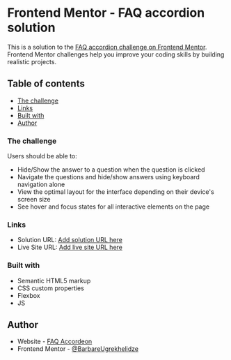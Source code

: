 # Frontend Mentor - FAQ accordion solution

This is a solution to the [FAQ accordion challenge on Frontend Mentor](https://github.com/barbare999/FAQ-Accordeon.git). Frontend Mentor challenges help you improve your coding skills by building realistic projects. 

## Table of contents

  - [The challenge](#the-challenge)
  - [Links](#links)
  - [Built with](#built-with)
- [Author](#author)

### The challenge

Users should be able to:

- Hide/Show the answer to a question when the question is clicked
- Navigate the questions and hide/show answers using keyboard navigation alone
- View the optimal layout for the interface depending on their device's screen size
- See hover and focus states for all interactive elements on the page

### Links

- Solution URL: [Add solution URL here](https://github.com/barbare999/FAQ-Accordeon.git)
- Live Site URL: [Add live site URL here](https://barbare999.github.io/FAQ-Accordeon/)

### Built with

- Semantic HTML5 markup
- CSS custom properties
- Flexbox
- JS

## Author

- Website - [FAQ Accordeon](https://github.com/barbare999/FAQ-Accordeon.git)
- Frontend Mentor - [@BarbareUgrekhelidze](https://www.frontendmentor.io/profile/yourusername)